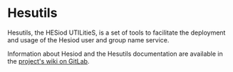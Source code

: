 # Hesutils

Hesutils, the HESiod UTILitieS, is a set of tools to facilitate the deployment and usage of the Hesiod user and group name service.

Information about Hesiod and the Hesutils documentation are available in the [project's wiki on GitLab](https://gitlab.com/jflf/hesutils/-/wikis/home).

